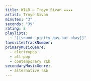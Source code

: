 ```yaml
---
title: WILD — Troye Sivan ★★★★
artist: Troye Sivan
minutes: "3"
seconds: "39"
rating: 8
playlists:
  - "[[sounds pretty gay but okay]]"
favoritesTrackNumber:
primaryMusicGenre:
  - electropop
  - alt-pop
  - contemporary r&b
secondaryMusicGenre:
  - alternative r&b
---
```

